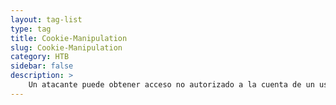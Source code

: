 ```yaml
---
layout: tag-list
type: tag
title: Cookie-Manipulation
slug: Cookie-Manipulation
category: HTB
sidebar: false
description: >
    Un atacante puede obtener acceso no autorizado a la cuenta de un usuario en el sitio en particular para el que se creó la cookie, o potencialmente engañar a un servidor para que acepte una nueva versión de la cookie interceptada original con valores modificados.
---
```

